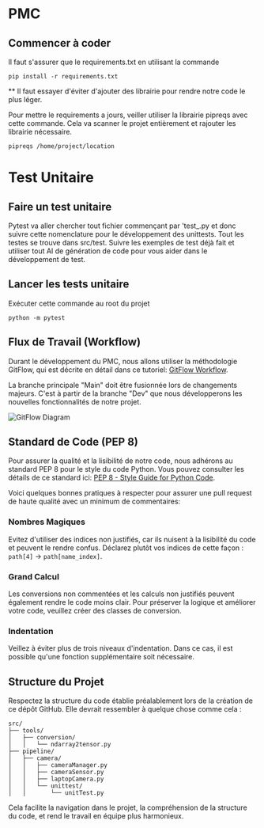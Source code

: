 # PMC
## Commencer à coder 
Il faut s'assurer que le requirements.txt en utilisant la commande

`pip install -r requirements.txt`

** Il faut essayer d'éviter d'ajouter des librairie pour rendre notre code le plus léger.

Pour mettre le requirements a jours, veiller utiliser la librairie pipreqs avec cette commande. Cela va scanner le projet entièrement et rajouter les librairie nécessaire.

`pipreqs /home/project/location`

# Test Unitaire
## Faire un test unitaire
Pytest va aller chercher tout fichier commençant par 'test_<nom du fichier tester>.py et donc suivre cette nomenclature pour le développement des unittests. Tout les testes se trouve dans src/test. Suivre les exemples de test déjà fait et utiliser tout AI de génération de code pour vous aider dans le développement de test.

## Lancer les tests unitaire
Exécuter cette commande au root du projet

`python -m pytest`

## Flux de Travail (Workflow)

Durant le développement du PMC, nous allons utiliser la méthodologie GitFlow, qui est décrite en détail dans ce tutoriel: [GitFlow Workflow](https://www.atlassian.com/git/tutorials/comparing-workflows/gitflow-workflow).

La branche principale "Main" doit être fusionnée lors de changements majeurs. C'est à partir de la branche "Dev" que nous développerons les nouvelles fonctionnalités de notre projet.

![GitFlow Diagram](https://github.com/Y0nyx/PMC/assets/72567319/91c8cedc-eb23-4f64-a4c2-6b9b6952b5b0)

## Standard de Code (PEP 8)

Pour assurer la qualité et la lisibilité de notre code, nous adhérons au standard PEP 8 pour le style du code Python. Vous pouvez consulter les détails de ce standard ici: [PEP 8 - Style Guide for Python Code](https://pep8.org/).

Voici quelques bonnes pratiques à respecter pour assurer une pull request de haute qualité avec un minimum de commentaires:

### Nombres Magiques

Evitez d'utiliser des indices non justifiés, car ils nuisent à la lisibilité du code et peuvent le rendre confus. Déclarez plutôt vos indices de cette façon : `path[4]` -> `path[name_index]`.

### Grand Calcul

Les conversions non commentées et les calculs non justifiés peuvent également rendre le code moins clair. Pour préserver la logique et améliorer votre code, veuillez créer des classes de conversion.

### Indentation

Veillez à éviter plus de trois niveaux d'indentation. Dans ce cas, il est possible qu'une fonction supplémentaire soit nécessaire.

## Structure du Projet

Respectez la structure du code établie préalablement lors de la création de ce dépôt GitHub. Elle devrait ressembler à quelque chose comme cela :

```
src/
├── tools/
│   ├── conversion/
│   │   └── ndarray2tensor.py
├── pipeline/
│   ├── camera/
│   │   ├── cameraManager.py
│   │   ├── cameraSensor.py
│   │   ├── laptopCamera.py
│   │   └── unittest/
│   │       └── unitTest.py
```

Cela facilite la navigation dans le projet, la compréhension de la structure du code, et rend le travail en équipe plus harmonieux.
